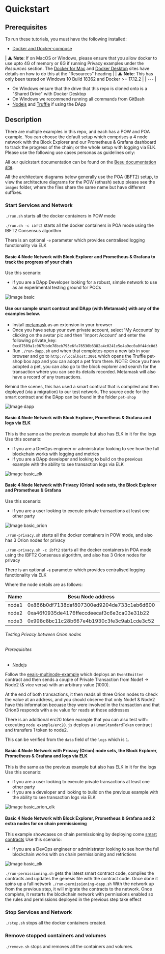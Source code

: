 # Quickstart

## Prerequisites

To run these tutorials, you must have the following installed:

- [Docker and Docker-compose](https://docs.docker.com/compose/install/)

| ⚠️ **Note**: If on MacOS or Windows, please ensure that you allow docker to use upto 4G of memory or 6G if running Privacy examples under the _Resources_ section. The [Docker for Mac](https://docs.docker.com/docker-for-mac/) and [Docker Desktop](https://docs.docker.com/docker-for-windows/) sites have details on how to do this at the "Resources" heading |
| ⚠️ **Note**: This has only been tested on Windows 10 Build 18362 and Docker >= 17.12.2                                                                                                                                                                                                                                                                                              |
| ---                                                                                                                                                                                                                                                                                                                                                                                |

- On Windows ensure that the drive that this repo is cloned onto is a "Shared Drive" with Docker Desktop
- On Windows we recommend running all commands from GitBash
- [Nodejs](https://nodejs.org/en/download/) and [Truffle](https://www.trufflesuite.com/truffle) if using the DApp


## Description

There are multiple examples in this repo, and each has a POW and POA example. You can choose the default setup which comprises a 4 node network with the Block Explorer and our Prometheus & Grafana dashboard to track the progress of the chain; or the whole setup with logging via ELK.   
Please use the following use cases personas as guidelines only: 

All our quickstart documentation can be found on the [Besu documentation site](https://besu.hyperledger.org/Tutorials/Quickstarts/Private-Network-Quickstart/).

All the architecture diagrams below generally use the POA (IBFT2) setup, to view the architecture diagrams for the POW (ethash) setup please see the `images` folder, where the files share the same name but have different suffixes. 

### Start Services and Network
`./run.sh` starts all the docker containers in POW mode

`./run.sh -c ibft2` starts all the docker containers in POA mode using the IBFT2 Consensus algorithm

There is an optional `-e` parameter which provides centralised logging functionality via ELK 


#### Basic 4 Node Network with Block Explorer and Prometheus & Grafana to track the progress of your chain

Use this scenario:
 - if you are a DApp Developer looking for a robust, simple network to use as an experimental testing ground for POCs 
 
![Image basic](./images/quickstart-poa.png)

#### Use our sample smart contract and DApp (with Metamask) with any of the examples below.
- Install [metamask](https://metamask.io/) as an extension in your browser
- Once you have setup your own private account, select 'My Accounts' by clicking on the avatar pic and then 'Import Account' and enter the following private_key: `0xc87509a1c067bbde78beb793e6fa76530b6382a4c0241e5e4a9ec0a0f44dc0d3`
- Run `./run-dapp.sh` and when that completes open a new tab in your browser and go to `http://localhost:3001` which opens the Truffle pet-shop box app and you can adopt a pet from there.
NOTE: Once you have adopted a pet, you can also go to the block explorer and search for the transaction where you can see its details recorded. Metamask will also have a record of any transactions.

Behind the scenes, this has used a smart contract that is compiled and then deployed (via a migration) to our test network. The source code for the smart contract and the DApp can be found in the folder `pet-shop`

![Image dapp](./images/quickstart-dapp.png)

#### Basic 4 Node Network with Block Explorer, Prometheus & Grafana and logs via ELK
This is the same as the previous example but also has ELK in it for the logs
Use this scenario:
- if you are a DevOps engineer or administrator looking to see how the full blockchain works with logging and metrics
- if you are a DApp developer and looking to build on the previous example with the ability to see transaction logs via ELK 

![Image basic_elk](./images/quickstart-poa-elk.png)


#### Basic 4 Node Network with Privacy (Orion) node sets, the Block Explorer and Prometheus & Grafana 
Use this scenario:
- if you are a user looking to execute private transactions at least one other party

![Image basic_orion](./images/quickstart-poa-orion.png)
 
`./run-privacy.sh` starts all the docker containers in POW mode, and also has 3 Orion nodes for privacy 
 
`./run-privacy.sh -c ibft2` starts all the docker containers in POA mode using the IBFT2 Consensus algorithm, and also has 3 Orion nodes for privacy 

There is an optional `-e` parameter which provides centralised logging functionality via ELK 


Where the node details are as follows:

Name  | Besu Node address                      | Orion node key | Node URL
----- | ---- | ---- | ---- |
node1 | 0x866b0df7138daf807300ed9204de733c1eb6d600 | 9QHwUJ6uK+FuQMzFSXIo7wOLCGFZa0PiF771OLX5c1o= | http://localhost:20000
node2 | 0xa46f0935de4176ffeccdeecaf3c6e3ca03e31b22 | qVDsbJh2UluZOePxbXAL49g0S0s2gGlJ3ftQceMlchU= | http://localhost:20002
node3 | 0x998c8bc11c28b667e4b1930c3fe3c9ab1cde3c52 | T1ItOQxwgY1pTW6YXb2EbKXYkK4saBEys3CfJ2OIKHs= | http://localhost:20004


###### Testing Privacy between Orion nodes

###### Prerequisites
 - [Nodejs](https://nodejs.org/en/download/)
 
Follow the [eeajs-multinode-example](https://besu.hyperledger.org/en/stable/Tutorials/Privacy/eeajs-Multinode-example/) which deploys 
an `EventEmitter` contract and then sends a couple of Private Transaction from Node1 -> Node2 (& vice versa) with an arbitrary value (1000). 

At the end of both transactions, it then reads all three Orion nodes to check the value at an address, and you should observe 
that only Node1 & Node2 have this information becuase they were involved in the transaction and that Orion3 responds with a `0x` 
value for reads at those addresses

There is an additional erc20 token example that you can also test with: executing `node example/erc20.js` deploys a `HumanStandardToken` contract and transfers 1 token to node2.

This can be verified from the `data` field of the `logs` which is `1`.

 
#### Basic 4 Node Network with Privacy (Orion) node sets, the Block Explorer, Prometheus & Grafana and logs via ELK 
This is the same as the previous example but also has ELK in it for the logs
Use this scenario:
- if you are a user looking to execute private transactions at least one other party
- if you are a developer and looking to build on the previous example with the ability to see transaction logs via ELK 

![Image basic_orion_elk](./images/quickstart-poa-orion-elk.png)


#### Basic 4 Node Network with Block Explorer, Prometheus & Grafana and 2 extra nodes for on chain permissioning
This example showcases on chain permissioning by deploying come [smart contracts](https://github.com/PegaSysEng/permissioning-smart-contracts)
Use this scenario:
- if you are a DevOps engineer or administrator looking to see how the full blockchain works with on chain permissioning and retrictions

![Image basic_elk](./images/quickstart-poa-permissioning.png)


`./run-permissioning.sh` gets the latest smart contract code, compiles the contracts and updates the genesis file with the contract code. Once done it spins up a full network 
`./run-permissioning-dapp.sh` With the network up from the previous step, it will migrate the contracts to the network. Once complete, it restarts the blockchain network with permissions enabled so the rules and permissions deployed in the previous step take effect


### Stop Services and Network
`./stop.sh` stops all the docker containers created.

### Remove stopped containers and volumes
`./remove.sh` stops and removes all the containers and volumes.
